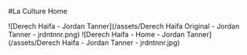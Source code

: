 #La Culture
Home
<br/>

![Derech Haifa - Jordan Tanner](/assets/Derech Haifa Original - Jordan Tanner - jrdntnnr.png)
![Derech Haifa - Home - Jordan Tanner](/assets/Derech Haifa - Jordan Tanner - jrdntnnr.jpg)
